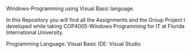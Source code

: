 Windows-Programming using Visual Basic language.

In this Repository you will find all the Assignments and the Group Project I developed while taking COP4005-Windows Programming for IT at Florida International University.

Programming Language: Visual Basic
IDE: Visual Studio
